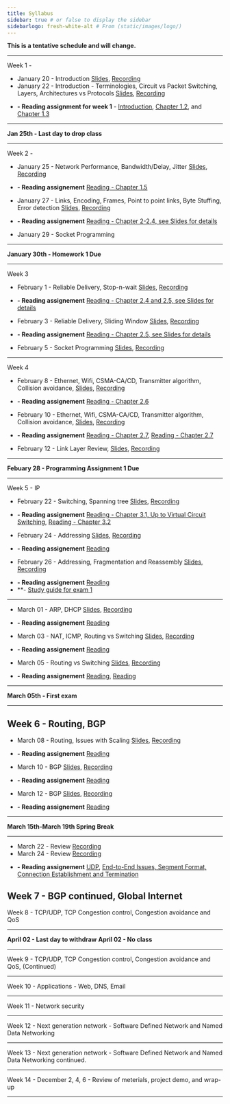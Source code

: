 ```yaml
---
title: Syllabus
sidebar: true # or false to display the sidebar
sidebarlogo: fresh-white-alt # From (static/images/logo/)
---
```



**This is a tentative schedule and will change.**

-----------------------------------------
Week 1 - 

* January 20 - Introduction [Slides](/csc4200/lecture_slides/Jan20.pdf), [Recording](/csc4200/recordings/Jan20.mp4)
* January 22 - Introduction - Terminologies, Circuit vs Packet Switching, Layers, Architectures vs Protocols [Slides](/csc4200/lecture_slides/Jan22.pdf), [Recording](/csc4200/recordings/Jan22.mp4)
-  **- Reading assignment for week 1** - [Introduction](https://book.systemsapproach.org/foundation/problem.html#problem-building-a-network), [Chapter 1.2](https://book.systemsapproach.org/foundation/requirements.html#requirements), and [Chapter 1.3](https://book.systemsapproach.org/foundation/architecture.html#architecture) 

-------------------------------------------
 
**Jan 25th - Last day to drop class**

-------------------------------------------
Week 2 -

* January 25 - Network Performance, Bandwidth/Delay, Jitter  [Slides](/csc4200/lecture_slides/Jan25.pdf), [Recording](/csc4200/recordings/Jan25.mp4)  
- **- Reading assignement** [Reading - Chapter 1.5](https://book.systemsapproach.org/foundation/requirements.html#performace) 
* January 27 - Links, Encoding, Frames, Point to point links, Byte Stuffing, Error detection [Slides](/csc4200/lecture_slides/Jan27.pdf), [Recording](/csc4200/recordings/Jan27.mp4)  
- **- Reading assignement** [Reading - Chapter 2-2.4, see Slides for details](https://book.systemsapproach.org/direct/problem.html) 
* January 29 - Socket Programming
<!-- * [Lecture  3](/csc4200/lecture_slides/lecture3.pdf) -->



-----------------------------------------

**January 30th - Homework 1 Due**

-----------------------------------------
Week 3

* February 1 -  Reliable Delivery, Stop-n-wait [Slides](/csc4200/lecture_slides/Feb01.pdf), [Recording](/csc4200/recordings/Feb01.mp4)  
- **- Reading assignement** [Reading - Chapter 2.4 and 2.5, see Slides for details](https://book.systemsapproach.org/direct/error.html#error-detection)
* February 3 - Reliable Delivery, Sliding Window  [Slides](/csc4200/lecture_slides/Feb03.pdf), [Recording](/csc4200/recordings/Feb03.mp4)  
- **- Reading assignement** [Reading - Chapter 2.5, see Slides for details](https://book.systemsapproach.org/direct/reliable.html)
* February 5 - Socket Programming  [Slides](/csc4200/lecture_slides/Feb05.pdf), [Recording](/csc4200/recordings/Feb05.mp4)  

------------------------------------------
Week 4 

* February 8 - Ethernet, Wifi, CSMA-CA/CD, Transmitter algorithm, Collision avoidance, [Slides](/csc4200/lecture_slides/Feb08.pdf), [Recording](/csc4200/recordings/Feb08.mp4)  
- **- Reading assignement** [Reading - Chapter 2.6](https://book.systemsapproach.org/direct/ethernet.html)

* February 10 - Ethernet, Wifi, CSMA-CA/CD, Transmitter algorithm, Collision avoidance, [Slides](/csc4200/lecture_slides/Feb10.pdf), [Recording](/csc4200/recordings/Feb10.mp4)  
- **- Reading assignement** [Reading - Chapter 2.7](https://book.systemsapproach.org/direct/wireless.html#wireless-networks), [Reading - Chapter 2.7](https://book.systemsapproach.org/direct/access.html#cellular-network)


* February 12 - Link Layer Review,  [Slides](/csc4200/lecture_slides/Feb12.pdf), [Recording](/csc4200/recordings/Feb12.mp4)  

------------------------------------------
**Febuary 28 - Programming Assignment 1 Due**

------------------------------------------
Week 5 - IP
* February 22 - Switching, Spanning tree [Slides](/csc4200/lecture_slides/Feb22.pdf), [Recording](/csc4200/recordings/Feb22.mp4)
- **- Reading assignement** [Reading - Chapter 3.1, Up to Virtual Circuit Switching](https://book.systemsapproach.org/internetworking/switching.html#switching-basics), [Reading - Chapter 3.2](https://book.systemsapproach.org/internetworking/ethernet.html#switched-ethernet)  

* February 24 - Addressing [Slides](/csc4200/lecture_slides/Feb24.pdf), [Recording](/csc4200/recordings/Feb24.mp4)
- **- Reading assignement** [Reading](https://book.systemsapproach.org/internetworking/basic-ip.html#internet-ip)
<!-- * [Lecture 14](/csc4200/lecture_slides/lecture14.pdf) -->

* February 26 - Addressing, Fragmentation and Reassembly [Slides](/csc4200/lecture_slides/Feb24.pdf), [Recording](/csc4200/recordings/Feb26.mp4)
- **- Reading assignement** [Reading](https://book.systemsapproach.org/internetworking/basic-ip.html#internet-ip)
- **- [Study guide for exam 1](/csc4200/homeworks/study-guide-Feb26.pdf)

------------------------------------------

* March 01 - ARP, DHCP [Slides](/csc4200/lecture_slides/Mar01.pdf), [Recording](/csc4200/recordings/Mar01.mp4)
- **- Reading assignement** [Reading](https://book.systemsapproach.org/internetworking.html#chapter-3-internetworking)


* March 03 - NAT, ICMP, Routing vs Switching [Slides](/csc4200/lecture_slides/Mar03.pdf), [Recording](/csc4200/recordings/Mar03.mp4)
- **- Reading assignement** [Reading](https://book.systemsapproach.org/internetworking/basic-ip.html#error-reporting-icmp)


* March 05 - Routing vs Switching [Slides](/csc4200/lecture_slides/Mar05.pdf), [Recording](/csc4200/recordings/Mar05.mp4)
- **- Reading assignement** [Reading](https://book.systemsapproach.org/internetworking/routing.html#network-as-a-graph), [Reading](https://book.systemsapproach.org/internetworking/routing.html#link-state-ospf)



------------------------------------------


**March 05th - First exam**

------------------------------------------

Week 6 - Routing, BGP 
------------------------------------------

* March 08 - Routing, Issues with Scaling [Slides](/csc4200/lecture_slides/Mar08.pdf), [Recording](/csc4200/recordings/Mar08.mp4)
- **- Reading assignement** [Reading](https://book.systemsapproach.org/internetworking/routing.html)


* March 10 - BGP [Slides](/csc4200/lecture_slides/Mar10.pdf), [Recording](/csc4200/recordings/Mar10.mp4)
- **- Reading assignement** [Reading](https://book.systemsapproach.org/internetworking/routing.html)


* March 12 - BGP [Slides](/csc4200/lecture_slides/Mar12.pdf), [Recording](/csc4200/recordings/Mar12.mp4)
- **- Reading assignement** [Reading](https://book.systemsapproach.org/scaling/global.html#interdomain-routing-bgp)


------------------------------------------ 

**March 15th-March 19th Spring Break**

------------------------------------------ 
* March 22 - Review [Recording](/csc4200/recordings/Mar22.mp4)
* March 24 - Review [Recording](/csc4200/recordings/Mar24.mp4)
- **- Reading assignement** [UDP](https://book.systemsapproach.org/e2e/udp.html#simple-demultiplexor-udp), [End-to-End Issues, Segment Format, Connection Establishment and Termination](https://book.systemsapproach.org/e2e/tcp.html#reliable-byte-stream-tcp)



Week 7 - BGP continued, Global Internet 
------------------------------------------

Week 8 - TCP/UDP, TCP Congestion control, Congestion avoidance and QoS 

------------------------------------------ 
**April  02 - Last day to withdraw**
**April  02 - No class**

------------------------------------------

Week 9 - TCP/UDP, TCP Congestion control, Congestion avoidance and QoS, (Continued)


------------------------------------------


Week 10 - Applications - Web, DNS, Email 

------------------------------------------

Week 11 - Network security 

------------------------------------------

Week 12 - Next generation network - Software Defined Network and Named Data Networking

------------------------------------------

Week 13 - Next generation network - Software Defined Network and Named Data Networking continued.

------------------------------------------

Week 14 - December 2, 4, 6 - Review of meterials, project demo, and wrap-up

------------------------------------------












